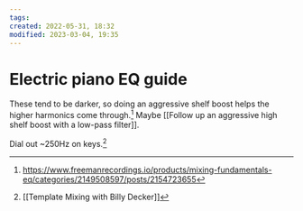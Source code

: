 ```yaml
---
tags: 
created: 2022-05-31, 18:32
modified: 2023-03-04, 19:35
---
```


# Electric piano EQ guide
These tend to be darker, so doing an aggressive shelf boost helps the higher harmonics come through.[^1] Maybe [[Follow up an aggressive high shelf boost with a low-pass filter]].

Dial out ~250Hz on keys.[^2]

[^1]: https://www.freemanrecordings.io/products/mixing-fundamentals-eq/categories/2149508597/posts/2154723655
[^2]: [[Template Mixing with Billy Decker]]